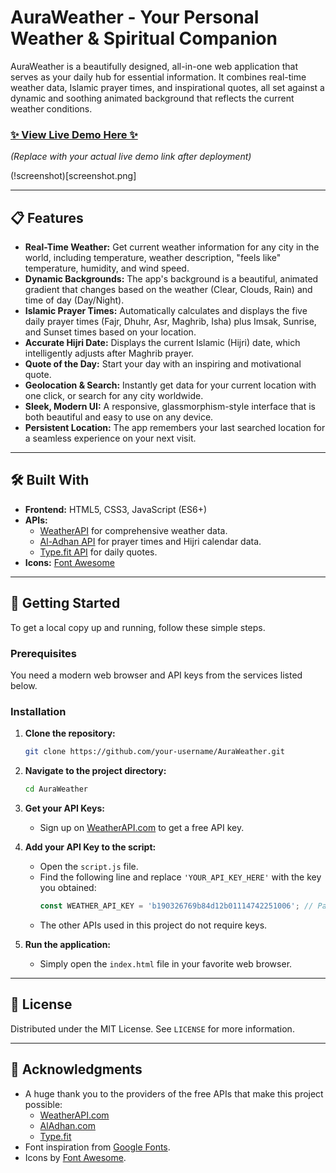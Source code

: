 # AuraWeather - Your Personal Weather & Spiritual Companion

AuraWeather is a beautifully designed, all-in-one web application that serves as your daily hub for essential information. It combines real-time weather data, Islamic prayer times, and inspirational quotes, all set against a dynamic and soothing animated background that reflects the current weather conditions.

### [✨ View Live Demo Here ✨](https://your-demo-link.com) 
*(Replace with your actual live demo link after deployment)*


(!screenshot)[screenshot.png]

---

## 📋 Features

*   **Real-Time Weather:** Get current weather information for any city in the world, including temperature, weather description, "feels like" temperature, humidity, and wind speed.
*   **Dynamic Backgrounds:** The app's background is a beautiful, animated gradient that changes based on the weather (Clear, Clouds, Rain) and time of day (Day/Night).
*   **Islamic Prayer Times:** Automatically calculates and displays the five daily prayer times (Fajr, Dhuhr, Asr, Maghrib, Isha) plus Imsak, Sunrise, and Sunset times based on your location.
*   **Accurate Hijri Date:** Displays the current Islamic (Hijri) date, which intelligently adjusts after Maghrib prayer.
*   **Quote of the Day:** Start your day with an inspiring and motivational quote.
*   **Geolocation & Search:** Instantly get data for your current location with one click, or search for any city worldwide.
*   **Sleek, Modern UI:** A responsive, glassmorphism-style interface that is both beautiful and easy to use on any device.
*   **Persistent Location:** The app remembers your last searched location for a seamless experience on your next visit.

---

## 🛠️ Built With

*   **Frontend:** HTML5, CSS3, JavaScript (ES6+)
*   **APIs:**
    *   [WeatherAPI](https://www.weatherapi.com/) for comprehensive weather data.
    *   [Al-Adhan API](https://aladhan.com/prayer-times-api) for prayer times and Hijri calendar data.
    *   [Type.fit API](https://type.fit/api/quotes) for daily quotes.
*   **Icons:** [Font Awesome](https://fontawesome.com/)

---

## 🚀 Getting Started

To get a local copy up and running, follow these simple steps.

### Prerequisites

You need a modern web browser and API keys from the services listed below.

### Installation

1.  **Clone the repository:**
    ```sh
    git clone https://github.com/your-username/AuraWeather.git
    ```

2.  **Navigate to the project directory:**
    ```sh
    cd AuraWeather
    ```

3.  **Get your API Keys:**
    *   Sign up on [WeatherAPI.com](https://www.weatherapi.com/) to get a free API key.

4.  **Add your API Key to the script:**
    *   Open the `script.js` file.
    *   Find the following line and replace `'YOUR_API_KEY_HERE'` with the key you obtained:
        ```javascript
        const WEATHER_API_KEY = 'b190326769b84d12b01114742251006'; // Paste your key here
        ```
    *   The other APIs used in this project do not require keys.

5.  **Run the application:**
    *   Simply open the `index.html` file in your favorite web browser.

---

## 📄 License

Distributed under the MIT License. See `LICENSE` for more information.

---

## 🙏 Acknowledgments

*   A huge thank you to the providers of the free APIs that make this project possible:
    *   [WeatherAPI.com](https://www.weatherapi.com/)
    *   [AlAdhan.com](https://aladhan.com/prayer-times-api)
    *   [Type.fit](https://type.fit/api/quotes)
*   Font inspiration from [Google Fonts](https://fonts.google.com/).
*   Icons by [Font Awesome](https://fontawesome.com/).
